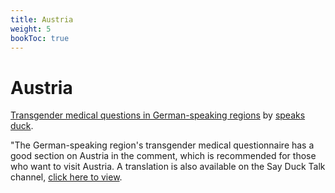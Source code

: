 ```yaml
---
title: Austria
weight: 5
bookToc: true
---
```


# Austria

[Transgender medical questions in German-speaking regions](https://www.reddit.com/r/asktransgender/comments/owa7lf/german_transgender_articles_situation_with_trans/?sort=confidence) by [speaks duck](https://t.me/drukbugchannel/115).

"The German-speaking region's transgender medical questionnaire has a good section on Austria in the comment, which is recommended for those who want to visit Austria. A translation is also available on the Say Duck Talk channel, [click here to view](https://t.me/drukbugchannel/117).
